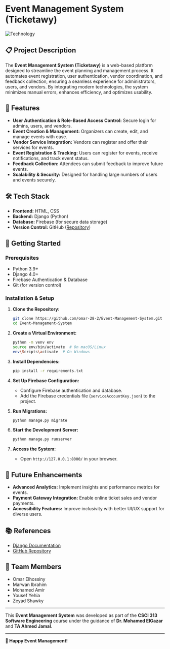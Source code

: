 # Event Management System (Ticketawy)

![Technology](https://img.shields.io/badge/Built%20with-Python%20%7C%20Django-green)

## 📋 Project Description

The **Event Management System (Ticketawy)** is a web-based platform designed to streamline the event planning and management process. It automates event registration, user authentication, vendor coordination, and feedback collection, ensuring a seamless experience for administrators, users, and vendors. By integrating modern technologies, the system minimizes manual errors, enhances efficiency, and optimizes usability.

## 🎯 Features

- **User Authentication & Role-Based Access Control:** Secure login for admins, users, and vendors.
- **Event Creation & Management:** Organizers can create, edit, and manage events with ease.
- **Vendor Service Integration:** Vendors can register and offer their services for events.
- **Event Registration & Tracking:** Users can register for events, receive notifications, and track event status.
- **Feedback Collection:** Attendees can submit feedback to improve future events.
- **Scalability & Security:** Designed for handling large numbers of users and events securely.

## 🛠️ Tech Stack

- **Frontend:** HTML, CSS
- **Backend:** Django (Python)
- **Database:** Firebase (for secure data storage)
- **Version Control:** GitHub ([Repository](https://github.com/omar-28-2/Event-Management-System))

## 🚀 Getting Started

### Prerequisites
- Python 3.9+
- Django 4.0+
- Firebase Authentication & Database
- Git (for version control)

### Installation & Setup

1. **Clone the Repository:**
   ```bash
   git clone https://github.com/omar-28-2/Event-Management-System.git
   cd Event-Management-System
   ```

2. **Create a Virtual Environment:**
   ```bash
   python -m venv env
   source env/bin/activate  # On macOS/Linux
   env\Scripts\activate  # On Windows
   ```

3. **Install Dependencies:**
   ```bash
   pip install -r requirements.txt
   ```

4. **Set Up Firebase Configuration:**
   - Configure Firebase authentication and database.
   - Add the Firebase credentials file (`serviceAccountKey.json`) to the project.

5. **Run Migrations:**
   ```bash
   python manage.py migrate
   ```

6. **Start the Development Server:**
   ```bash
   python manage.py runserver
   ```

7. **Access the System:**
   - Open `http://127.0.0.1:8000/` in your browser.

## 📌 Future Enhancements

- **Advanced Analytics:** Implement insights and performance metrics for events.
- **Payment Gateway Integration:** Enable online ticket sales and vendor payments.
- **Accessibility Features:** Improve inclusivity with better UI/UX support for diverse users.

## 📚 References

- [Django Documentation](https://docs.djangoproject.com/en/5.1/)
- [GitHub Repository](https://github.com/omar-28-2/Event-Management-System)

## 👥 Team Members

- Omar Elhossiny
- Marwan Ibrahim
- Mohamed Amir
- Yousef Yehia
- Zeyad Shawky

---

This **Event Management System** was developed as part of the **CSCI 313 Software Engineering** course under the guidance of **Dr. Mohamed ElGazar** and **TA Ahmed Jamal**.

---

**🚀 Happy Event Management!**

